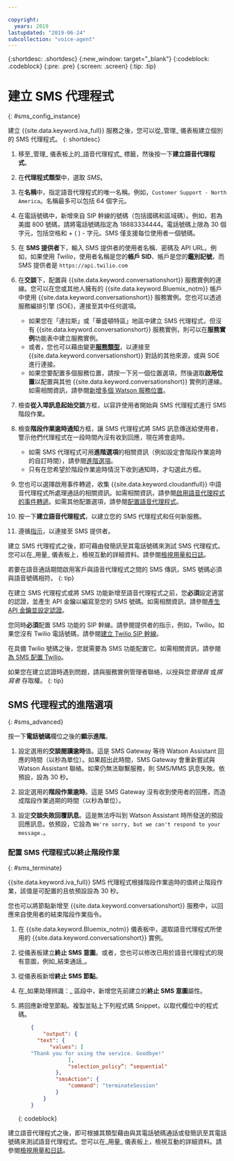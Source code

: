 ```yaml
---

copyright:
  years: 2019
lastupdated: "2019-06-24"
subcollection: "voice-agent"
---
```


{:shortdesc: .shortdesc}
{:new_window: target="_blank"}
{:codeblock: .codeblock}
{:pre: .pre}
{:screen: .screen}
{:tip: .tip}


# 建立 SMS 代理程式
{: #sms_config_instance}

建立 {{site.data.keyword.iva_full}} 服務之後，您可以從_管理_ 儀表板建立個別的 SMS 代理程式。
{: shortdesc}

1. 移至_管理_ 儀表板上的_語音代理程式_ 標籤，然後按一下**建立語音代理程式**。

1. 在**代理程式類型**中，選取 _SMS_。

1. 在**名稱**中，指定語音代理程式的唯一名稱。例如，`Customer Support - North America`。名稱最多可以包括 64 個字元。

1. 在電話號碼中，新增來自 SIP 幹線的號碼（包括國碼和區域碼）。例如，若為美國 800 號碼，請將電話號碼指定為 18883334444。電話號碼上限為 30 個字元，包括空格和 + ( ) - 字元。SMS 僅支援每位使用者一個號碼。

1. 在 **SMS 提供者**下，輸入 SMS 提供者的使用者名稱、密碼及 API URL。例如，如果使用 _Twilio_，使用者名稱是您的**帳戶 SID**、帳戶是您的**鑑別記號**，而 SMS 提供者是 `https://api.twilio.com`

1. 在**交談**下，配置與 {{site.data.keyword.conversationshort}} 服務實例的連線。您可以在您或其他人擁有的 {{site.data.keyword.Bluemix_notm}} 帳戶中使用 {{site.data.keyword.conversationshort}} 服務實例。您也可以透過服務編排引擎 (SOE)，連接至其中任何選項。

   * 如果您在「達拉斯」或「華盛頓特區」地區中建立 SMS 代理程式，但沒有 {{site.data.keyword.conversationshort}} 服務實例，則可以在**服務實例**功能表中建立服務實例。
   * 或者，您也可以藉由變更[**服務類型**](/docs/services/voice-agent?topic=voice-agent-other_service#other_service)，以連接至 {{site.data.keyword.conversationshort}} 對話的其他來源，或與 SOE 進行連接。
   * 如果您要配置多個服務位置，請按一下另一個位置選項，然後選取**啟用位置**以配置與其他 {{site.data.keyword.conversationshort}} 實例的連線。如需相關資訊，請參閱[新增多個 Watson 服務位置](/docs/services/voice-agent?topic=voice-agent-disaster-recovery#add_location)。

1. 檢查**從入埠訊息起始交談**方框，以容許使用者開始與 SMS 代理程式進行 SMS 階段作業。

1. 檢查**階段作業逾時通知**方框，讓 SMS 代理程式將 SMS 訊息傳送給使用者，警示他們代理程式在一段時間內沒有收到回應，現在將會逾時。 

    - 如需 SMS 代理程式可用**進階選項**的相關資訊（例如設定會階段作業逾時的自訂時間），請參閱[進階選項](/docs/services/voice-agent?topic=voice-agent-sms_config_instance#sms_advanced)。
    - 只有在您希望於階段作業逾時情況下收到通知時，才勾選此方框。

1. 您也可以選擇啟用事件轉遞，收集 {{site.data.keyword.cloudantfull}} 中語音代理程式所處理通話的相關資訊。如需相關資訊，請參閱[啟用語音代理程式的事件轉遞](/docs/services/voice-agent?topic=voice-agent-event_forwarding)。如需其他配置選項，請參閱[配置語音代理程式](/docs/services/voice-agent?topic=voice-agent-managing#configure_va)。

1.  按一下**建立語音代理程式**，以建立您的 SMS 代理程式和任何新服務。

1. 遵循[指示](/docs/services/voice-agent?topic=voice-agent-connect-sms)，以連接至 SMS 提供者。

建立 SMS 代理程式之後，即可藉由發簡訊至其電話號碼來測試 SMS 代理程式。您可以在_用量_ 儀表板上，檢視互動的詳細資料。請參閱[檢視用量和日誌](/docs/services/voice-agent?topic=voice-agent-logging)。

若要在語音通話期間啟用客戶與語音代理程式之間的 SMS 傳訊，SMS 號碼必須與語音號碼相符。
{: tip}

在建立 SMS 代理程式或將 SMS 功能新增至語音代理程式之前，您**必須**設定適當的認證，並產生 API 金鑰以編寫至您的 SMS 號碼。如需相關資訊，請參閱[產生 API 金鑰並設定認證](/docs/services/voice-agent?topic=voice-agent-connect-sms#sms_access)。

您同時**必須**配置 SMS 功能的 SIP 幹線。請參閱提供者的指示，例如，Twilio。如果您沒有 Twilio 電話號碼，請參閱[建立 Twilio SIP 幹線](/docs/services/voice-agent?topic=voice-agent-connect#twilio-setup)。

在具備 Twilio 號碼之後，您就需要為 SMS 功能配置它。如需相關資訊，請參閱[為 SMS 配置 Twilio](/docs/services/voice-agent?topic=voice-agent-connect-sms#twilio-setup)。

如果您在建立認證時遇到問題，請與服務實例管理者聯絡，以授與您*管理員* 或*撰寫者* 存取權。
{: tip}

## SMS 代理程式的進階選項
{: #sms_advanced}

按一下**電話號碼**欄位之後的**顯示進階**。

1. 設定選用的**交談閱讀逾時**值。這是 SMS Gateway 等待 Watson Assistant 回應的時間（以秒為單位）。如果超出此時間，SMS Gateway 會重新嘗試與 Watson Assistant 聯絡。如果仍無法聯繫服務，則 SMS/MMS 訊息失敗。依預設，設為 30 秒。

1. 設定選用的**階段作業逾時**。這是 SMS Gateway 沒有收到使用者的回應，而造成階段作業過期的時間（以秒為單位）。

1. 設定**交談失敗回覆訊息**。這是無法呼叫到 Watson Assistant 時所發送的預設回應訊息。依預設，它設為 `We're sorry, but we can't respond to your message.`。

### 配置 SMS 代理程式以終止階段作業
{: #sms_terminate}

{{site.data.keyword.iva_full}} SMS 代理程式根據階段作業逾時的值終止階段作業，該值是可配置的且依預設設為 30 秒。 

您也可以將節點新增至 {{site.data.keyword.conversationshort}} 服務中，以回應來自使用者的結束階段作業指令。 

1. 在 {{site.data.keyword.Bluemix_notm}} 儀表板中，選取語音代理程式所使用的 {{site.data.keyword.conversationshort}} 實例。

1. 從儀表板建立**終止 SMS 意圖**。或者，您也可以修改已用於語音代理程式的現有意圖，例如_結束通話_。

1. 從儀表板新增**終止 SMS 節點**。

1. 在_如果助理辨識：_ 區段中，新增您先前建立的**終止 SMS 意圖**屬性。

1. 將回應新增至節點。複製並貼上下列程式碼 Snippet，以取代欄位中的程式碼。

    ```json
        {
            "output": {
          "text": {
              "values": [
        "Thank you for using the service. Goodbye!"
                    ],
                    "selection_policy”: “sequential"
                },
                "smsAction": {
                    "command": "terminateSession"
                }
            }
        }
    ```
    {: codeblock}

建立語音代理程式之後，即可根據其類型藉由與其電話號碼通話或發簡訊至其電話號碼來測試語音代理程式。您可以在_用量_ 儀表板上，檢視互動的詳細資料。請參閱[檢視用量和日誌](/docs/services/voice-agent?topic=voice-agent-logging)。
